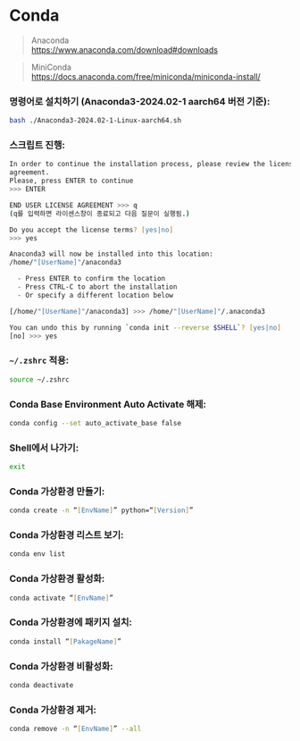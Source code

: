 # Conda

> Anaconda
> <br> https://www.anaconda.com/download#downloads

> MiniConda
> <br> https://docs.anaconda.com/free/miniconda/miniconda-install/

### 명령어로 설치하기 (Anaconda3-2024.02-1 aarch64 버전 기준):

```zsh
bash ./Anaconda3-2024.02-1-Linux-aarch64.sh
```

### 스크립트 진행:

```zsh
In order to continue the installation process, please review the license
agreement.
Please, press ENTER to continue
>>> ENTER

END USER LICENSE AGREEMENT >>> q
(q를 입력하면 라이센스창이 종료되고 다음 질문이 실행됨.)

Do you accept the license terms? [yes|no]
>>> yes

Anaconda3 will now be installed into this location:
/home/"[UserName]"/anaconda3

  - Press ENTER to confirm the location
  - Press CTRL-C to abort the installation
  - Or specify a different location below

[/home/"[UserName]"/anaconda3] >>> /home/"[UserName]"/.anaconda3

You can undo this by running `conda init --reverse $SHELL`? [yes|no]
[no] >>> yes
```

### `~/.zshrc` 적용:

```zsh
source ~/.zshrc
```

### Conda Base Environment Auto Activate 해제:

```zsh
conda config --set auto_activate_base false
```

### Shell에서 나가기:

```zsh
exit
```

### Conda 가상환경 만들기:

```zsh
conda create -n “[EnvName]” python=“[Version]”
```

### Conda 가상환경 리스트 보기:

```zsh
conda env list
```

### Conda 가상환경 활성화:

```zsh
conda activate “[EnvName]”
```

### Conda 가상환경에 패키지 설치:

```zsh
conda install “[PakageName]”
```

### Conda 가상환경 비활성화:

```zsh
conda deactivate
```

### Conda 가상환경 제거:

```zsh
conda remove -n “[EnvName]” --all
```
